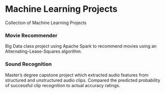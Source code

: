 # Machine Learning Projects
Collection of Machine Learning Projects

### Movie Recommender
Big Data class project using Apache Spark to recommend movies using an Alternating-Lease-Squares algorithm.

### Sound Recognition
Master’s degree capstone project which extracted audio features from structured and unstructured audio clips. Compared the predicted probability of successful clip recognition to actual accuracy ratings.
